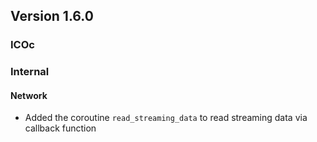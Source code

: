 ## Version 1.6.0

### ICOc

### Internal

#### Network

- Added the coroutine `read_streaming_data` to read streaming data via callback function
